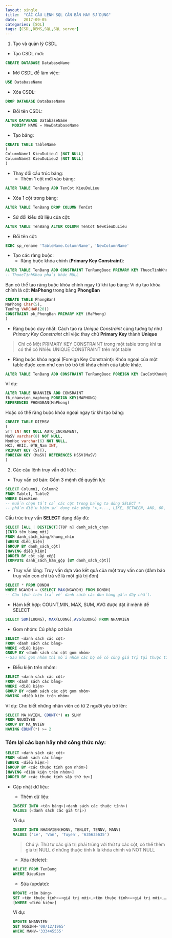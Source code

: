 ```yaml
---
layout: single
title:  "CÁC CÂU LỆNH SQL CĂN BẢN HAY SỬ DỤNG"
date:   2017-09-05
categories: [SQL]
tags: [CSDL,DBMS,SQL,SQL server]
---
```

1. Tạo và quản lý CSDL

 * Tạo CSDL mới:
 ```sql
 CREATE DATABASE DatabaseName
 ```

 * Mở CSDL để làm việc:
 ```sql
 USE DatabaseName
 ```

 * Xóa CSDL:
 ```sql
 DROP DATABASE DatabaseName
 ```

 * Đổi tên CSDL:
 ```sql
 ALTER DATABASE DatabaseName
    MODIFY NAME = NewDatabaseName
 ```

 * Tạo bảng:
 ```sql
 CREATE TABLE TableName
 (
 ColumnName1 KieuDuLieu1 [NOT NULL]
 ColumnName2 KieuDuLieu2 [NOT NULL]
 )
 ```

 * Thay đổi cấu trúc bảng:
   * Thêm 1 cột mới vào bảng:
  ```sql
  ALTER TABLE TenBang ADD TenCot KieuDuLieu
  ```

   * Xóa 1 cột trong bảng:
  ```sql
  ALTER TABLE TenBang DROP COLUMN TenCot
  ```

   * Sử đổi kiểu dữ liệu của cột:
  ```sql
  ALTER TABLE TenBang ALTER COLUMN TenCot NewKieuDuLieu
  ```

   * Đổi tên cột:
  ```sql
  EXEC sp_rename 'TableName.ColumnName', 'NewColumnName'
  ```

* Tạo các ràng buộc:
  * Ràng buộc khóa chính (**Primary Key Constraint**):
 ```sql
 ALTER TABLE TenBang ADD CONSTRAINT TenRangBuoc PRIMARY KEY ThuocTinhKhoa
 -- ThuocTinhKhoa phải khác NULL
 ```
 Bạn có thể tạo ràng buộc khóa chính ngay từ khi tạo bảng: Ví dụ tạo khóa chính là cột **MaPhong** trong bảng **PhongBan**
 ```sql
 CREATE TABLE PhongBan(
 MaPhong Char(5),
 TenPhg VARCHAR(20))
 CONSTRAINT pk_PhongBan PRIMARY KEY (MaPhong)
 )
  ```

  * Ràng buộc duy nhất: Cách tạo ra _Unique Constraint_ cũng tương tự như _Primary Key Constraint_ chỉ việc thay chữ **Primary Key** thành **Unique**
 > Chỉ có Một PRIMARY KEY CONSTRAINT trong một table trong khi ta có thể có Nhiều UNIQUE CONSTRAINT trên một table
  * Ràng buộc khóa ngoại (Foreign Key Constraint): Khóa ngoại của một table được xem như con trỏ trỏ tới khóa chính của table khác.
 ```sql
 ALTER TABLE TenBang ADD CONSTRAINT TenRangBuoc FOREIGN KEY CacCotKhoaNgoai REFERENCES TenBang CacCotKhoaChinh
 ```
 Ví dụ:
 ```sql
 ALTER TABLE NHANVIEN ADD CONSRAINT
 fk_nhanvien_maphong FOREIGN KEY(MAPHONG)
 REFERENCES PHONGBAN(MaPhong)
 ```
 Hoặc có thể ràng buộc khóa ngoại ngay từ khi tạo bảng:
 ```sql
 CREATE TABLE DIEMSV
 (
 STT INT NOT NULL AUTO_INCREMENT,
 MaSV varchar(8) NOT NULL,
 MonHoc varchar(6) NOT NULL,
 HKI, HKII, ĐTB_Nam INT,
 PRIMARY KEY (STT),
 FOREIGN KEY (MaSV) REFERENCES HSSV(MaSV)
 )
 ```

2. Các câu lệnh truy vấn dữ liệu:
* Truy vấn cơ bản: Gồm 3 mệnh đề quyền lực
```sql
SELECT Column1, Column2
FROM Table1, Table2
WHERE DieuKien
-- muốn chọn tất cả các cột trong bảng ta dùng SELECT *
-- phần điều kiện sử dụng các phép ">,<..., LIKE, BETWEEN, AND, OR, NOT..."
```

Cấu trúc truy vấn **SELECT** dạng đầy đủ:
```sql
SELECT [ALL | DISTINCT][TOP n] danh_sách_chọn
[INTO tên_bảng_mới]
FROM danh_sách_bảng/khung_nhìn
[WHERE điều_kiện]
[GROUP BY danh_sách_cột]
[HAVING điều_kiện]
[ORDER BY cột_sắp_xếp]
[COMPUTE danh_sách_hàm_gộp [BY danh_sách_cột]]
```

* Truy vấn lồng: Truy vấn dựa vào kết quả của một truy vấn con (đảm bảo truy vấn con chỉ trả về là một giá trị đơn)
```sql
SELECT * FROM DONDH
WHERE NGAYDH = (SELECT MAX(NGAYDH) FROM DONDH)
-- Câu lệnh trên trả về danh sách các đơn hàng gần đây nhất.
```

* Hàm kết hợp: COUNT,MIN, MAX, SUM, AVG được đặt ở mệnh đề SELECT
```sql
SELECT SUM(LUONG), MAX(LUONG),AVG(LUONG) FROM NHANVIEN
```

* Gom nhóm: Cú pháp cơ bản
```sql
SELECT <danh sách các cột>
FROM <danh sách các bảng>
WHERE <điều kiện>
GROUP BY <danh sách các cột gom nhóm>
--Sau khi gom nhóm thì mỗi nhóm các bộ sẽ có cùng giá trị tại thuộc tính gom nhóm.
```

* Điều kiện trên nhóm:
```sql
SELECT <danh sách các cột>
FROM <danh sách các bảng>
WHERE <điều kiện>
GROUP BY <danh sách các cột gom nhóm>
HAVING <điều kiện trên nhóm>
```
Ví dụ: Cho biết những nhân viên có từ 2 người yêu trở lên:
```sql
SELECT MA_NVIEN, COUNT(*) as SLNY
FROM NGUOIYEU
GROUP BY MA_NVIEN
HAVING COUNT(*) >= 2
```

### Tóm lại các bạn hãy nhớ công thức này:
```sql
SELECT <danh sách các cột>
FROM <danh sách các bảng>
[WHERE <điều kiện>]
[GROUP BY <các thuộc tính gom nhóm>]
[HAVING <điều kiện trên nhóm>]
[ORDER BY <các thuộc tính sắp thứ tự>]
```

* Cập nhật dữ liệu:
  * Thêm dữ liệu:
  ```sql
  INSERT INTO <tên bảng>(<danh sách các thuộc tính>)
  VALUES (<danh sách các giá trị>)
  ```
  Ví dụ:
  ```sql
  INSERT INTO NHANVIEN(HONV, TENLOT, TENNV, MANV)
  VALUES ('Le', 'Van', 'Tuyen', '635635635')
  ```
  > Chú ý: Thứ tự các giá trị phải trùng với thứ tự các cột, có thể thêm giá trị NULL ở những thuộc tính k là khóa chính và NOT NULL

  * Xóa (delete):
  ```sql
  DELETE FROM TenBang
  WHERE DieuKien
  ```

  * Sửa (update):
  ```sql
  UPDATE <tên bảng>
  SET <tên thuộc tính>=<giá trị mới>,<tên thuộc tính>=<giá trị mới>,…
  [WHERE <điều kiện>]
  ```
  Ví dụ:
  ```sql
  UPDATE NHANVIEN
  SET NGSINH='08/12/1965'
  WHERE MANV='333445555'
  ```